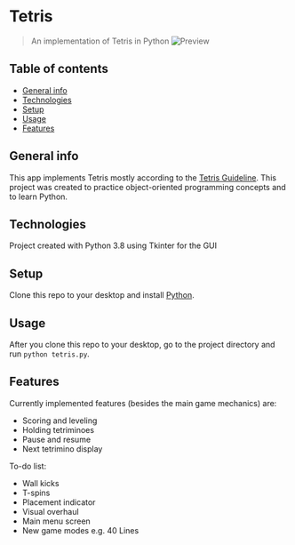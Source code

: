 # Tetris
> An implementation of Tetris in Python
![Preview](https://i.imgur.com/wJVBJkt.png)

## Table of contents
* [General info](#general-info)
* [Technologies](#technologies)
* [Setup](#setup)
* [Usage](#usage)
* [Features](#features)

## General info
This app implements Tetris mostly according to the [Tetris Guideline](https://tetris.fandom.com/wiki/Tetris_Guideline). This project was created to practice object-oriented programming concepts and to learn Python.

## Technologies
Project created with Python 3.8 using Tkinter for the GUI

## Setup
Clone this repo to your desktop and install [Python](https://www.python.org/downloads/).

## Usage
After you clone this repo to your desktop, go to the project directory and run `python tetris.py`.

## Features
Currently implemented features (besides the main game mechanics) are:
* Scoring and leveling
* Holding tetriminoes
* Pause and resume
* Next tetrimino display

To-do list:
* Wall kicks
* T-spins
* Placement indicator
* Visual overhaul
* Main menu screen
* New game modes e.g. 40 Lines